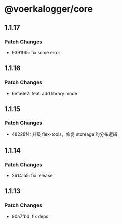 # @voerkalogger/core

## 1.1.17

### Patch Changes

-   9391f65: fix some error

## 1.1.16

### Patch Changes

-   6efa6e2: feat: add library mode

## 1.1.15

### Patch Changes

-   48228f4: 升级 flex-tools，修复 storeage 的分布逻辑

## 1.1.14

### Patch Changes

-   26141a5: fix release

## 1.1.13

### Patch Changes

-   90a7fbd: fix deps
